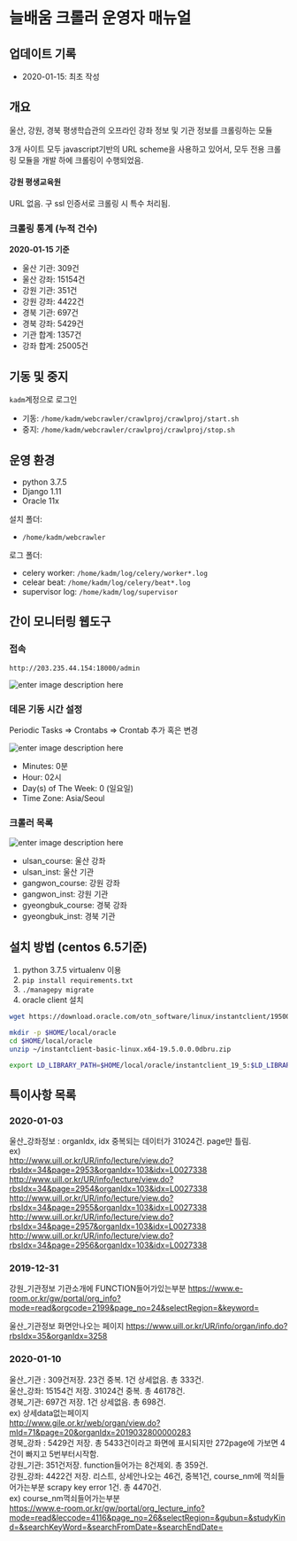 
# 늘배움 크롤러 운영자 매뉴얼

## 업데이트 기록

- 2020-01-15: 최초 작성

## 개요

울산, 강원, 경북 평생학습관의 오프라인 강좌 정보 및 기관 정보를 크롤링하는 모듈

3개 사이트 모두 javascript기반의 URL scheme을 사용하고 있어서, 모두 전용 크롤링 모듈을 개발 하에 크롤링이 수행되었음.

#### 강원 평생교육원

URL 없음.
구 ssl 인증서로 크롤링 시 특수 처리됨.

### 크롤링 통계 (누적 건수)

**2020-01-15 기준**

- 울산 기관: 309건
- 울산 강좌: 15154건
- 강원 기관: 351건 
- 강원 강좌: 4422건
- 경북 기관: 697건
- 경북 강좌: 5429건
- 기관 합계: 1357건
- 강좌 합계: 25005건

## 기동 및 중지

`kadm`계정으로 로그인  

-  기동: `/home/kadm/webcrawler/crawlproj/crawlproj/start.sh`
- 중지: `/home/kadm/webcrawler/crawlproj/crawlproj/stop.sh`

## 운영 환경

- python 3.7.5
- Django 1.11
- Oracle 11x

설치 폴더: 

- `/home/kadm/webcrawler`

로그 폴더:  

- celery worker: `/home/kadm/log/celery/worker*.log`
- celear beat: `/home/kadm/log/celery/beat*.log`
- supervisor log:  `/home/kadm/log/supervisor`

## 간이 모니터링 웹도구

### 접속

`http://203.235.44.154:18000/admin`


![enter image description here](https://github.com/shevious/webcrawler/blob/master/screenshot/adminmain.png?raw=true)
### 데몬 기동 시간 설정

Periodic Tasks ⇒ Crontabs ⇒ Crontab 추가 혹은 변경

![enter image description here](https://github.com/shevious/webcrawler/blob/master/screenshot/admincron.png?raw=true)
- Minutes: 0분  
- Hour: 02시  
- Day(s) of The Week: 0 (일요일)   
- Time Zone: Asia/Seoul  

### 크롤러 목록

![enter image description here](https://github.com/shevious/webcrawler/blob/master/screenshot/admintasklist.png?raw=true)
- ulsan_course: 울산 강좌
- ulsan_inst: 울산 기관
- gangwon_course: 강원 강좌
- gangwon_inst: 강원 기관
- gyeongbuk_course: 경북 강좌
- gyeongbuk_inst: 경북 기관

## 설치 방법 (centos 6.5기준)

1. python 3.7.5 virtualenv 이용
2. `pip install requirements.txt`
3. `./managepy migrate`
4. oracle client 설치

```bash
wget https://download.oracle.com/otn_software/linux/instantclient/195000/instantclient-basic-linux.x64-19.5.0.0.0dbru.zip

mkdir -p $HOME/local/oracle
cd $HOME/local/oracle
unzip ~/instantclient-basic-linux.x64-19.5.0.0.0dbru.zip

export LD_LIBRARY_PATH=$HOME/local/oracle/instantclient_19_5:$LD_LIBRARY_PATH
```

## 특이사항 목록

### 2020-01-03

울산_강좌정보 : organIdx, idx 중복되는 데이터가 31024건. page만 틀림.  
ex)  
http://www.uill.or.kr/UR/info/lecture/view.do?rbsIdx=34&page=2953&organIdx=103&idx=L0027338  
http://www.uill.or.kr/UR/info/lecture/view.do?rbsIdx=34&page=2954&organIdx=103&idx=L0027338  
http://www.uill.or.kr/UR/info/lecture/view.do?rbsIdx=34&page=2955&organIdx=103&idx=L0027338  
http://www.uill.or.kr/UR/info/lecture/view.do?rbsIdx=34&page=2957&organIdx=103&idx=L0027338  
http://www.uill.or.kr/UR/info/lecture/view.do?rbsIdx=34&page=2956&organIdx=103&idx=L0027338  


### 2019-12-31

강원_기관정보 기관소개에 FUNCTION들어가있는부분
https://www.e-room.or.kr/gw/portal/org_info?mode=read&orgcode=2199&page_no=24&selectRegion=&keyword=

울산_기관정보 화면안나오는 페이지
https://www.uill.or.kr/UR/info/organ/info.do?rbsIdx=35&organIdx=3258  

### 2020-01-10

울산_기관 :  309건저장. 23건 중복. 1건 상세없음. 총 333건.  
울산_강좌: 15154건 저장. 31024건 중복.   총 46178건.  
경북_기관: 697건 저장. 1건 상세없음. 총 698건.  
ex) 상세data없는페이지  
http://www.gile.or.kr/web/organ/view.do?mId=71&page=20&organIdx=2019032800000283  
경북_강좌 : 5429건 저장. 총 5433건이라고 화면에 표시되지만 272page에 가보면 4건이 빠지고 5번부터시작함.  
강원_기관: 351건저장. function들어가는 8건제외. 총 359건.  
강원_강좌: 4422건 저장. 리스트, 상세안나오는 46건, 중복1건, course_nm에 꺽쇠들어가는부분 scrapy key error 1건. 총 4470건.  
ex) course_nm꺽쇠들어가는부분  
https://www.e-room.or.kr/gw/portal/org_lecture_info?mode=read&leccode=4116&page_no=26&selectRegion=&gubun=&studyKind=&searchKeyWord=&searchFromDate=&searchEndDate=  
<!--stackedit_data:
eyJoaXN0b3J5IjpbLTgzMjQ3MDEzNywxODAwNjM2Mjc5LC0xMj
gwMjczNzgxLC0xMjg0NjIzNTg1LDExMzAwOTg2NTksNTkxNzU0
NjM1XX0=
-->